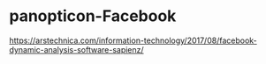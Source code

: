 # panopticon-Facebook

https://arstechnica.com/information-technology/2017/08/facebook-dynamic-analysis-software-sapienz/
